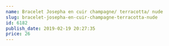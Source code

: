 ```yaml
---
name: Bracelet Josepha en cuir champagne/ terracotta/ nude
slug: bracelet-josepha-en-cuir-champagne-terracotta-nude
id: 6182
publish_date: 2019-02-19 20:27:35
price: 26
---
```

